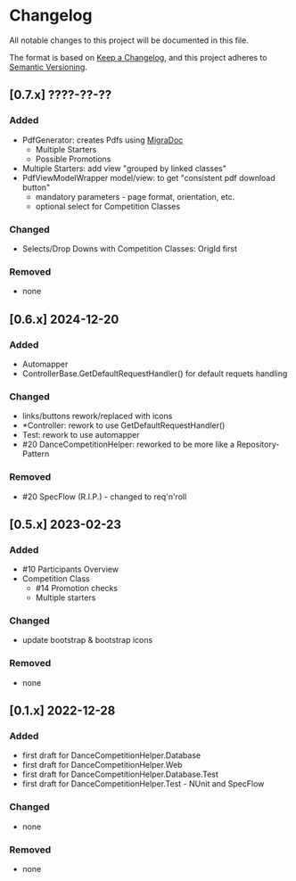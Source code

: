 # Changelog

All notable changes to this project will be documented in this file.

The format is based on [Keep a Changelog](https://keepachangelog.com/en/1.1.0/),
and this project adheres to [Semantic Versioning](https://semver.org/spec/v2.0.0.html).

## [0.7.x] ????-??-??

### Added

- PdfGenerator: creates Pdfs using [MigraDoc](https://docs.pdfsharp.net/)
    - Multiple Starters
    - Possible Promotions
- Multiple Starters: add view "grouped by linked classes"
- PdfViewModelWrapper model/view: to get "consistent pdf download button" 
    - mandatory parameters - page format, orientation, etc.
    - optional select for Competition Classes

### Changed

- Selects/Drop Downs with Competition Classes: OrigId first

### Removed

- none


## [0.6.x] 2024-12-20

### Added

- Automapper
- ControllerBase.GetDefaultRequestHandler() for default requets handling

### Changed

- links/buttons rework/replaced with icons 
- *Controller: rework to use GetDefaultRequestHandler()
- Test: rework to use automapper
- #20 DanceCompetitionHelper: reworked to be more like a Repository-Pattern

### Removed

- #20 SpecFlow (R.I.P.) - changed to req'n'roll


## [0.5.x] 2023-02-23

### Added

- #10 Participants Overview
- Competition Class
    - #14 Promotion checks
    - Multiple starters

### Changed

- update bootstrap & bootstrap icons

### Removed

- none


## [0.1.x] 2022-12-28

### Added

- first draft for DanceCompetitionHelper.Database 
- first draft for DanceCompetitionHelper.Web
- first draft for DanceCompetitionHelper.Database.Test
- first draft for DanceCompetitionHelper.Test - NUnit and SpecFlow

### Changed

- none

### Removed

- none

